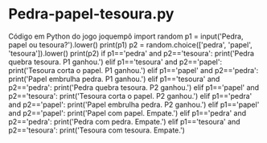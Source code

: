 # Pedra-papel-tesoura.py
Código em Python do jogo joquempô
import random
p1 = input('Pedra, papel ou tesoura?').lower()
print(p1)
p2 = random.choice(['pedra', 'papel', 'tesoura']).lower()
print(p2)
if p1=='pedra' and p2=='tesoura':
    print('Pedra quebra tesoura. P1 ganhou.')
elif p1=='tesoura' and p2=='papel':
    print('Tesoura corta o papel. P1 ganhou.')
elif p1=='papel' and p2=='pedra':
    print('Papel embrulha pedra. P1 ganhou.')
elif p1=='tesoura' and p2=='pedra':
    print('Pedra quebra tesoura. P2 ganhou.')
elif p1=='papel' and p2=='tesoura':
    print('Tesoura corta o papel. P2 ganhou.')
elif p1=='pedra' and p2=='papel':
    print('Papel embrulha pedra. P2 ganhou.')
elif p1=='papel' and p2=='papel':
    print('Papel com papel. Empate.')
elif p1=='pedra' and p2=='pedra':
    print('Pedra com pedra. Empate.')
elif p1=='tesoura' and p2=='tesoura':
    print('Tesoura com tesoura. Empate.')
